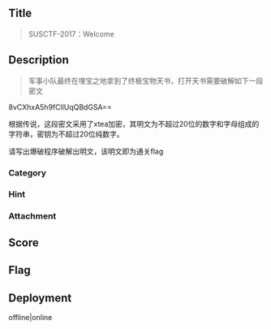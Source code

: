 ## Title
>  SUSCTF-2017：Welcome

## Description

> 军事小队最终在埋宝之地拿到了终极宝物天书，打开天书需要破解如下一段密文

8vCXhxA5h9fCllUqQBdGSA==

根据传说，这段密文采用了xtea加密，其明文为不超过20位的数字和字母组成的字符串，密钥为不超过20位纯数字。

请写出爆破程序破解出明文，该明文即为通关flag

### Category

### Hint

### Attachment

## Score

## Flag

## Deployment

offline|online



